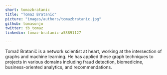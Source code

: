 ```yaml
---
short: tomazbratanic
title: "Tomaz Bratanic"
picture: "images/authors/tomazbratanic.jpg"
github: tomasonjo
twitter: tb_tomaz
linkedin: tomaz-bratanic-a58891127

---
```


Tomaž Bratanič is a network scientist at heart, working at the intersection of graphs and machine learning. He has applied these graph techniques to projects in various domains including fraud detection, biomedicine, business-oriented analytics, and recommendations.